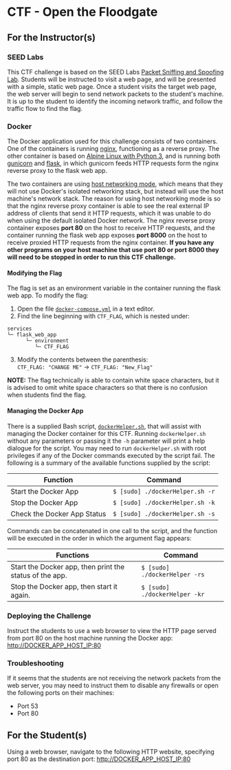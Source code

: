 # CTF - Open the Floodgate

## For the Instructor(s)

### SEED Labs

This CTF challenge is based on the SEED Labs
[Packet Sniffing and Spoofing Lab](https://seedsecuritylabs.org/Labs_20.04/Networking/Sniffing_Spoofing/).
Students will be instructed to visit a web page, and will be presented with a simple, static web page.
Once a student visits the target web page, the web server will begin to send network packets to the student's machine.
It is up to the student to identify the incoming network traffic, and follow the traffic flow to find the flag.

### Docker

The Docker application used for this challenge consists of two containers.
One of the containers is running [nginx](https://hub.docker.com/_/nginx/), functioning as a reverse proxy.
The other container is based on [Alpine Linux with Python 3](https://hub.docker.com/_/python), and is running both
[gunicorn](https://gunicorn.org/) and [flask](https://flask.palletsprojects.com/en/2.2.x/),
in which gunicorn feeds HTTP requests form the nginx reverse proxy to the flask web app.

The two containers are using [host networking mode](https://docs.docker.com/network/host/), which means that they will not use
Docker's isolated networking stack, but instead will use the host machine's network stack.
The reason for using host networking mode is so that the nginx reverse proxy container is able to see the real external IP address of clients
that send it HTTP requests, which it was unable to do when using the default isolated Docker network.
The nginx reverse proxy container exposes **port 80** on the host to receive HTTP requests, and the container running the flask web app exposes
**port 8000** on the host to receive proxied HTTP requests from the nginx container.
**If you have any other programs on your host machine that use port 80 or port 8000 they will need to be stopped in order to run this CTF
challenge.**

#### Modifying the Flag

The flag is set as an environment variable in the container running the flask web app.
To modify the flag:

1. Open the file [`docker-compose.yml`](./docker-compose.yml) in a text editor.
2. Find the line beginning with `CTF_FLAG`, which is nested under:
```
services
└─ flask_web_app
      └─ environment
         └─ CTF_FLAG
```
3. Modify the contents between the parenthesis:\
`CTF_FLAG: "CHANGE ME"` -> `CTF_FLAG: "New_Flag"`

**NOTE:** The flag technically is able to contain white space characters, but it is advised to omit white space characters
so that there is no confusion when students find the flag.

#### Managing the Docker App

There is a supplied Bash script, [`dockerHelper.sh`](./dockerHelper.sh), that will assist with managing the Docker container for this CTF.
Running `dockerHelper.sh` without any parameters or passing it the `-h` parameter will print a help dialogue for the script.
You may need to run `dockerHelper.sh` with root privileges if any of the Docker commands executed by the script fail.
The following is a summary of the available functions supplied by the script:

| Function                    | Command                         |
| --------------------------- | ------------------------------- |
| Start the Docker App        | `$ [sudo] ./dockerHelper.sh -r` |
| Stop the Docker App         | `$ [sudo] ./dockerHelper.sh -k` |
| Check the Docker App Status | `$ [sudo] ./dockerHelper.sh -s` |

Commands can be concatenated in one call to the script, and the function will be executed in the order in which the argument flag appears:

| Functions                                               | Command                       |
| ------------------------------------------------------- | ----------------------------- |
| Start the Docker app, then print the status of the app. | `$ [sudo] ./dockerHelper -rs` |
| Stop the Docker app, then start it again.               | `$ [sudo] ./dockerHelper -kr` |

### Deploying the Challenge

Instruct the students to use a web browser to view the HTTP page served from port 80 on the host machine running the Docker app:
<http://DOCKER_APP_HOST_IP:80>

### Troubleshooting

If it seems that the students are not receiving the network packets from the web server, you may need to instruct them to disable any firewalls
or open the following ports on their machines:
* Port 53
* Port 80

## For the Student(s)

Using a web browser, navigate to the following HTTP website, specifying port 80 as the destination port: <http://DOCKER_APP_HOST_IP:80>
